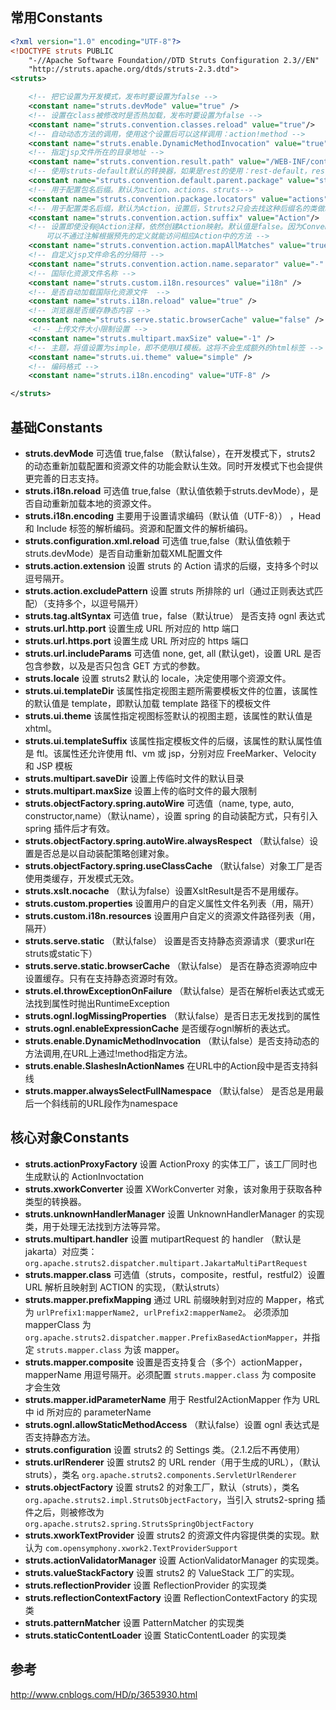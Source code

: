 ## 常用Constants

```xml
<?xml version="1.0" encoding="UTF-8"?>
<!DOCTYPE struts PUBLIC
    "-//Apache Software Foundation//DTD Struts Configuration 2.3//EN"
    "http://struts.apache.org/dtds/struts-2.3.dtd">
<struts>

    <!-- 把它设置为开发模式，发布时要设置为false -->
    <constant name="struts.devMode" value="true" />
    <!-- 设置在class被修改时是否热加载，发布时要设置为false -->
    <constant name="struts.convention.classes.reload" value="true"/>
    <!-- 自动动态方法的调用，使用这个设置后可以这样调用：action!method -->
    <constant name="struts.enable.DynamicMethodInvocation" value="true" />
    <!-- 指定jsp文件所在的目录地址 -->
    <constant name="struts.convention.result.path" value="/WEB-INF/content/" />
    <!-- 使用struts-default默认的转换器，如果是rest的使用：rest-default，rest需要rest的jar插件 -->
    <constant name="struts.convention.default.parent.package" value="struts-default"/>
    <!-- 用于配置包名后缀。默认为action、actions、struts-->
    <constant name="struts.convention.package.locators" value="actions" />
    <!-- 用于配置类名后缀，默认为Action，设置后，Struts2只会去找这种后缀名的类做映射 -->
    <constant name="struts.convention.action.suffix" value="Action"/>
    <!-- 设置即使没有@Action注释，依然创建Action映射。默认值是false。因为Convention-Plugin是约定优于配置的风格，
        可以不通过注解根据预先的定义就能访问相应Action中的方法 -->
    <constant name="struts.convention.action.mapAllMatches" value="true"/>
    <!-- 自定义jsp文件命名的分隔符 -->
    <constant name="struts.convention.action.name.separator" value="-" />
    <!-- 国际化资源文件名称 -->
    <constant name="struts.custom.i18n.resources" value="i18n" />
    <!-- 是否自动加载国际化资源文件  -->
    <constant name="struts.i18n.reload" value="true" />
    <!-- 浏览器是否缓存静态内容 -->
    <constant name="struts.serve.static.browserCache" value="false" />
     <!-- 上传文件大小限制设置 -->
    <constant name="struts.multipart.maxSize" value="-1" />
    <!-- 主题，将值设置为simple，即不使用UI模板。这将不会生成额外的html标签 -->
    <constant name="struts.ui.theme" value="simple" />
    <!-- 编码格式 -->
    <constant name="struts.i18n.encoding" value="UTF-8" />

</struts>
```

## 基础Constants

-   **struts.devMode**
    可选值 true,false （默认false），在开发模式下，struts2 的动态重新加载配置和资源文件的功能会默认生效。同时开发模式下也会提供更完善的日志支持。
-   **struts.i18n.reload**
    可选值 true,false（默认值依赖于struts.devMode），是否自动重新加载本地的资源文件。
-   **struts.i18n.encoding** 
    主要用于设置请求编码（默认值（UTF-8）） ，Head 和 Include 标签的解析编码。资源和配置文件的解析编码。
-   **struts.configuration.xml.reload**
    可选值 true,false（默认值依赖于struts.devMode）是否自动重新加载XML配置文件
-   **struts.action.extension**
    设置 struts 的 Action 请求的后缀，支持多个时以逗号隔开。
-   **struts.action.excludePattern**
    设置 struts 所排除的 url（通过正则表达式匹配）（支持多个，以逗号隔开）
-   **struts.tag.altSyntax**
    可选值 true，false（默认true） 是否支持 ognl 表达式
-   **struts.url.http.port**
    设置生成 URL 所对应的 http 端口
-   **struts.url.https.port**
    设置生成 URL 所对应的 https 端口
-   **struts.url.includeParams**
    可选值 none, get, all (默认get)，设置 URL 是否包含参数，以及是否只包含 GET 方式的参数。
-   **struts.locale**
    设置 struts2 默认的 locale，决定使用哪个资源文件。
-   **struts.ui.templateDir**
    该属性指定视图主题所需要模板文件的位置，该属性的默认值是 template，即默认加载 template 路径下的模板文件
-   **struts.ui.theme**
    该属性指定视图标签默认的视图主题，该属性的默认值是 xhtml。
-   **struts.ui.templateSuffix**
    该属性指定模板文件的后缀，该属性的默认属性值是 ftl。该属性还允许使用 ftl、vm 或 jsp，分别对应 FreeMarker、Velocity 和 JSP 模板
-   **struts.multipart.saveDir**
    设置上传临时文件的默认目录
-   **struts.multipart.maxSize**
    设置上传的临时文件的最大限制
-   **struts.objectFactory.spring.autoWire**
    可选值（name, type, auto, constructor,name）（默认name），设置 spring 的自动装配方式，只有引入spring 插件后才有效。
-   **struts.objectFactory.spring.autoWire.alwaysRespect** 
    （默认false）设置是否总是以自动装配策略创建对象。
-   **struts.objectFactory.spring.useClassCache** 
    （默认false）对象工厂是否使用类缓存，开发模式无效。
-   **struts.xslt.nocache** 
    （默认为false）设置XsltResult是否不是用缓存。
-   **struts.custom.properties** 
    设置用户的自定义属性文件名列表（用，隔开）
-   **struts.custom.i18n.resources** 
    设置用户自定义的资源文件路径列表（用，隔开）
-   **struts.serve.static** 
    （默认false） 设置是否支持静态资源请求（要求url在struts或static下）
-   **struts.serve.static.browserCache** 
    （默认false） 是否在静态资源响应中设置缓存。只有在支持静态资源时有效。
-   **struts.el.throwExceptionOnFailure** 
    （默认false）是否在解析el表达式或无法找到属性时抛出RuntimeException
-   **struts.ognl.logMissingProperties** 
    （默认false）是否日志无发找到的属性
-   **struts.ognl.enableExpressionCache** 
    是否缓存ognl解析的表达式。
-   **struts.enable.DynamicMethodInvocation** 
    （默认false）是否支持动态的方法调用,在URL上通过!method指定方法。
-   **struts.enable.SlashesInActionNames** 
    在URL中的Action段中是否支持斜线
-   **struts.mapper.alwaysSelectFullNamespace** 
    （默认false） 是否总是用最后一个斜线前的URL段作为namespace

## 核心对象Constants

-   **struts.actionProxyFactory** 
    设置 ActionProxy 的实体工厂，该工厂同时也生成默认的 ActionInvoctation
-   **struts.xworkConverter** 
    设置 XWorkConverter 对象，该对象用于获取各种类型的转换器。
-   **struts.unknownHandlerManager** 
    设置 UnknownHandlerManager 的实现类，用于处理无法找到方法等异常。
-   **struts.multipart.handler** 
    设置 mutipartRequest 的 handler （默认是 jakarta）对应类：
    `org.apache.struts2.dispatcher.multipart.JakartaMultiPartRequest`
-   **struts.mapper.class** 
    可选值（struts，composite，restful，restful2）设置 URL 解析且映射到 ACTION 的实现，（默认struts）
-   **struts.mapper.prefixMapping** 
    通过 URL 前缀映射到对应的 Mapper，格式为 `urlPrefix1:mapperName2, urlPrefix2:mapperName2`。
    必须添加 mapperClass 为 `org.apache.struts2.dispatcher.mapper.PrefixBasedActionMapper`，并指定 `struts.mapper.class` 为该 mapper。
-   **struts.mapper.composite** 
    设置是否支持复合（多个）actionMapper，mapperName 用逗号隔开。必须配置 `struts.mapper.class` 为 composite 才会生效
-   **struts.mapper.idParameterName** 
    用于 Restful2ActionMapper 作为 URL 中 id 所对应的 parameterName
-   **struts.ognl.allowStaticMethodAccess** 
    （默认false）设置 ognl 表达式是否支持静态方法。
-   **struts.configuration** 
    设置 struts2 的 Settings 类。（2.1.2后不再使用）
-   **struts.urlRenderer** 
    设置 struts2 的 URL render（用于生成的URL），（默认struts），类名
    `org.apache.struts2.components.ServletUrlRenderer`
-   **struts.objectFactory** 
    设置 struts2 的对象工厂，默认（struts），类名 `org.apache.struts2.impl.StrutsObjectFactory`，当引入 struts2-spring 插件之后，则被修改为 `org.apache.struts2.spring.StrutsSpringObjectFactory`
-   **struts.xworkTextProvider** 
    设置 struts2 的资源文件内容提供类的实现。默认为 `com.opensymphony.xwork2.TextProviderSupport`
-   **struts.actionValidatorManager** 
    设置 ActionValidatorManager  的实现类。
-   **struts.valueStackFactory** 
    设置 struts2 的 ValueStack 工厂的实现。
-   **struts.reflectionProvider** 
    设置 ReflectionProvider 的实现类
-   **struts.reflectionContextFactory** 
    设置 ReflectionContextFactory 的实现类
-   **struts.patternMatcher** 
    设置 PatternMatcher 的实现类
-   **struts.staticContentLoader** 
    设置 StaticContentLoader 的实现类

## 参考

http://www.cnblogs.com/HD/p/3653930.html
